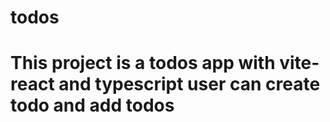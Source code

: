 # todos
# This project is a todos app with vite-react and typescript user can   create todo and add todos
